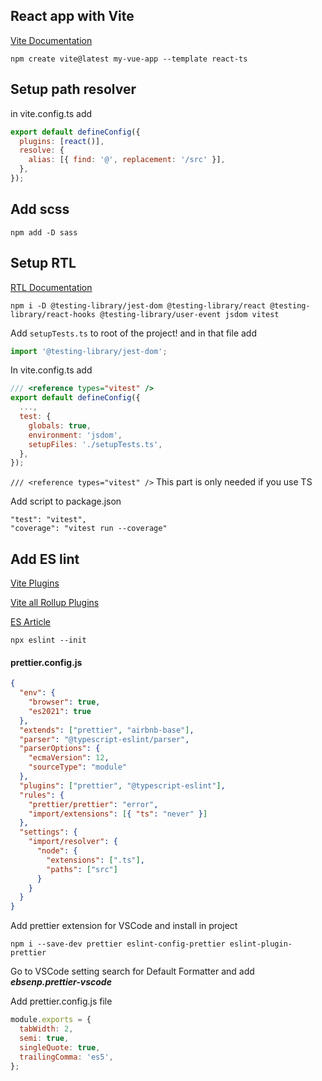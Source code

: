 ## React app with Vite

[Vite Documentation](https://vitejs.dev/guide/)

```code
npm create vite@latest my-vue-app --template react-ts
```

## Setup path resolver

in vite.config.ts add

```js
export default defineConfig({
  plugins: [react()],
  resolve: {
    alias: [{ find: '@', replacement: '/src' }],
  },
});
```

## Add scss

```code
npm add -D sass
```

## Setup RTL

[RTL Documentation](https://testing-library.com/docs/react-testing-library/setup)

```code
npm i -D @testing-library/jest-dom @testing-library/react @testing-library/react-hooks @testing-library/user-event jsdom vitest
```

Add `setupTests.ts` to root of the project! and in that file add

```js
import '@testing-library/jest-dom';
```

In vite.config.ts add

```js
/// <reference types="vitest" />
export default defineConfig({
  ...,
  test: {
    globals: true,
    environment: 'jsdom',
    setupFiles: './setupTests.ts',
  },
});
```

`/// <reference types="vitest" />` This part is only needed if you use TS

Add script to package.json

```code
"test": "vitest",
"coverage": "vitest run --coverage"
```

## Add ES lint

[Vite Plugins](https://vitejs.dev/guide/api-plugin.html#rollup-plugin-compatibility)

[Vite all Rollup Plugins](https://vite-rollup-plugins.patak.dev/)

[ES Article](https://sourcelevel.io/blog/how-to-setup-eslint-and-prettier-on-node)

```console
npx eslint --init
```

#### prettier.config.js

```json
{
  "env": {
    "browser": true,
    "es2021": true
  },
  "extends": ["prettier", "airbnb-base"],
  "parser": "@typescript-eslint/parser",
  "parserOptions": {
    "ecmaVersion": 12,
    "sourceType": "module"
  },
  "plugins": ["prettier", "@typescript-eslint"],
  "rules": {
    "prettier/prettier": "error",
    "import/extensions": [{ "ts": "never" }]
  },
  "settings": {
    "import/resolver": {
      "node": {
        "extensions": [".ts"],
        "paths": ["src"]
      }
    }
  }
}
```

Add prettier extension for VSCode and install in project

```console
npm i --save-dev prettier eslint-config-prettier eslint-plugin-prettier
```

Go to VSCode setting search for Default Formatter and add **_ebsenp.prettier-vscode_**

Add prettier.config.js file

```js
module.exports = {
  tabWidth: 2,
  semi: true,
  singleQuote: true,
  trailingComma: 'es5',
};
```
